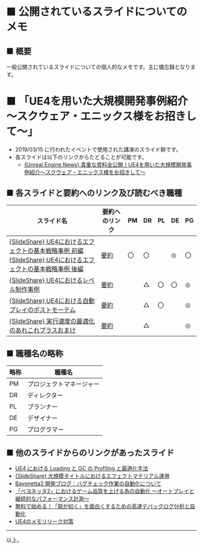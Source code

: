 # ■ 公開されているスライドについてのメモ

## ■ 概要
一般公開されているスライドについての個人的なメモです。主に備忘録となります。

# ■ 「UE4を用いた大規模開発事例紹介～スクウェア・エニックス様をお招きして～」
* 2019/03/15 に行われたイベントで使用された講演のスライド群です。
* 各スライドは以下のリンクからたどることが可能です。
	* [{Unreal Engine News} 貴重な資料全公開！UE4を用いた大規模開発事例紹介～スクウェア・エニックス様をお招きして～](https://www.unrealengine.com/ja/blog/ue4-seminar)

## ■ 各スライドと要約へのリンク及び読むべき職種
| スライド名 | 要約へのリンク | PM | DR | PL | DE | PG |
| ----- | ----- | ----- | ----- | ----- | ----- | ----- |
| [{SlideShare} UE4におけるエフェクトの基本戦略事例 前編](https://www.slideshare.net/EpicGamesJapan/ue4-138352666)<br>[{SlideShare} UE4におけるエフェクトの基本戦略事例 後編](https://www.slideshare.net/EpicGamesJapan/ue4-138352671) | [要約](20190315_UE4を用いた大規模開発事例紹介～スクウェア・エニックス様をお招きして～/UE4におけるエフェクトの基本戦略事例.md) | 〇 | 〇 | 　 | ◎ | 〇 |
| [{SlideShare} UE4におけるレベル制作事例](https://www.slideshare.net/EpicGamesJapan/ue4-137253034) | [要約](20190315_UE4を用いた大規模開発事例紹介～スクウェア・エニックス様をお招きして～/UE4におけるレベル制作事例.md) | 　 | △ | 〇 | 〇 | ◎ |
| [{SlideShare} UE4における自動プレイのポストモーテム](https://www.slideshare.net/EpicGamesJapan/ue4-137253042) | [要約](20190315_UE4を用いた大規模開発事例紹介～スクウェア・エニックス様をお招きして～/UE4における自動プレイのポストモーテム.md) | 　 | △ | 〇 | 　 | ◎ |
| [{SlideShare} 実行速度の最適化のあれこれプラスおまけ](https://www.slideshare.net/EpicGamesJapan/ss-137253035) | [要約](20190315_UE4を用いた大規模開発事例紹介～スクウェア・エニックス様をお招きして～/実行速度の最適化のあれこれプラスおまけ.md) | 　 | △ | 　 | 　 | ◎ |

## ■ 職種名の略称
| 略称 | 職種名 |
| ----- | ----- |
| PM | プロジェクトマネージャー |
| DR | ディレクター |
| PL | プランナー |
| DE | デザイナー |
| PG | プログラマー |

## ■ 他のスライドからのリンクがあったスライド
* [UE4 における Loading と GC の Profiling と最適化手法](https://www.slideshare.net/EpicGamesJapan/420-ue4loadinggcprofiling-108367408)
* [{SlideShare} 大規模タイトルにおけるエフェクトマテリアル運用](https://www.slideshare.net/EpicGamesJapan/sqex-ue4dd)
* [Bayonetta2 開発ブログ：バグチェック作業の自動化について](https://www.platinumgames.co.jp/dev-bayonetta2/article/881)
* [「ベヨネッタ2」におけるゲーム品質を上げる為の自動化 ～オートプレイと継続的なパフォーマンス計測～](https://cedil.cesa.or.jp/cedil_sessions/view/1454)
* [無料で始める！「龍が如く」を面白くするための高速デバッグログ分析と自動化](https://cedil.cesa.or.jp/cedil_sessions/view/1621)
* [UE4のメモリリーク対策](https://www.unrealengine.com/ja/tech-blog/dealing-with-memory-leaks-in-ue4?lang=ja)

----
以上。
